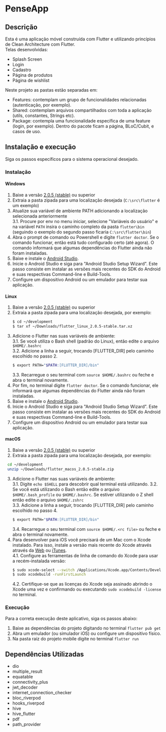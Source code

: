 # PenseApp
## Descrição
Esta é uma aplicação móvel construída com Flutter e utilizando princípios de Clean Architecture com Flutter.  
Telas desenvolvidas:

- Splash Screen
- Login
- Cadastro
- Página de produtos
- Página de wishlist

Neste projeto as pastas estão separadas em:
- Features: contemplam um grupo de funcionalidades relacionadas (autenticação, por exemplo).
- Shared: contemplam arquivos compartilhados com toda a aplicação (utils, constantes, Strings etc).
- Package: contempla uma funcionalidade específica de uma feature (login, por exemplo). Dentro do pacote ficam a página, BLoC/Cubit, e casos de uso.
## Instalação e execução
Siga os passos específicos para o sistema operacional desejado.

### Instalação
#### Windows
1. Baixe a versão [2.0.5 (stable)](https://storage.googleapis.com/flutter_infra/releases/stable/windows/flutter_windows_2.0.5-stable.zip) ou superior
2. Extraia a pasta zipada para uma localização desejada (`C:\src\flutter` é um exemplo)
3. Atualize sua variável de ambiente PATH adicionando a localização selecionada anteriormente  
    3.1. Procure por env no menu iniciar, selecione "Variáveis do usuário" e na variável `PATH` insira o caminho completo da pasta `flutter\bin` (seguindo o exemplo do segundo passo ficaria `C:\src\flutter\bin`)
4. Abra o prompt de comando ou Powershell e digite `flutter doctor`. Se o comando funcionar, então está tudo configurado certo (até agora). O comando informará que algumas dependências do Flutter ainda não foram instaladas.
5. Baixe e instale o [Android Studio](https://developer.android.com/studio).
6. Inicie o Android Studio e siga para "Android Studio Setup Wizard". Este passo consiste em instalar as versões mais recentes do SDK do Android e suas respectivas Command-line e Build-Tools.
7. Configure um dispositivo Android ou um emulador para testar sua aplicação.

#### Linux
1. Baixe a versão [2.0.5 (stable)](https://storage.googleapis.com/flutter_infra/releases/stable/linux/flutter_linux_2.0.5-stable.tar.xz) ou superior
2. Extraia a pasta zipada para uma localização desejada, por exemplo:
    ```bash
    $ cd ~/development
    $ tar xf ~/Downloads/flutter_linux_2.0.5-stable.tar.xz
    ```
3. Adicione o Flutter nas suas variáveis de ambiente:  
    3.1. Se você utiliza o Bash shell (padrão do Linux), então edite o arquivo `$HOME/.bashrc`  
    3.2. Adicione a linha a seguir, trocando [FLUTTER_DIR] pelo caminho escolhido no passo 2.
    ```bash
    $ export PATH="$PATH:[FLUTTER_DIR]/bin"
    ```  
    3.3. Recarregue o seu terminal com `source $HOME/.bashrc` ou feche e abra o terminal novamente.  
4. Por fim, no terminal digite `flutter doctor`. Se o comando funcionar, ele informará que algumas dependências do Flutter ainda não foram instaladas.
5. Baixe e instale o [Android Studio](https://developer.android.com/studio).
6. Inicie o Android Studio e siga para "Android Studio Setup Wizard". Este passo consiste em instalar as versões mais recentes do SDK do Android e suas respectivas Command-line e Build-Tools.
7. Configure um dispositivo Android ou um emulador para testar sua aplicação.

#### macOS
1. Baixe a versão [2.0.5 (stable)](https://storage.googleapis.com/flutter_infra/releases/stable/macos/flutter_macos_2.0.5-stable.zip) ou superior
2. Extraia a pasta zipada para uma localização desejada, por exemplo:
```bash
 cd ~/development
 unzip ~/Downloads/flutter_macos_2.0.5-stable.zip
```
3. Adicione o Flutter nas suas variáveis de ambiente:  
    3.1. Digite `echo $SHELL` para descobrir qual terminal está utilizando.
    3.2. Se você está utilizando o Bash então edite o arquivo `$HOME/.bash_profile` ou `$HOME/.bashrc`. Se estiver utilizando o Z shell então edite o arquivo `$HOME/.zshrc`  
    3.3. Adicione a linha a seguir, trocando [FLUTTER_DIR] pelo caminho escolhido no passo 4.
    ```bash
    $ export PATH="$PATH:[FLUTTER_DIR]/bin"
    ```  
    3.4. Recarregue o seu terminal com `source $HOME/.<rc file>` ou feche e abra o terminal novamente.
4. Para desenvolver para iOS você precisará de um Mac com o Xcode instalado. Para isso, instale a versão mais recente do Xcode através através da [Web](https://developer.apple.com/xcode/) ou [iTunes](https://itunes.apple.com/us/app/xcode/id497799835).  
    4.1. Configure as ferramentas de linha de comando do Xcode para usar a recém-instalada versão:
    ```bash
    $ sudo xcode-select --switch /Applications/Xcode.app/Contents/Developer
    $ sudo xcodebuild -runFirstLaunch
    ```
    4.2. Certifique-se que as licenças do Xcode seja assinado abrindo o Xcode uma vez e confirmando ou executando `sudo xcodebuild -license` no terminal.


### Execução
Para a correta execução deste aplicativo, siga os passos abaixo:

1. Baixe as dependências do projeto digitando no terminal `flutter pub get`
2. Abra um emulador (ou simulador iOS) ou configure um dispositivo físico.
3. Na pasta raiz do projeto mobile digite no terminal `flutter run`

## Dependências Utilizadas
- dio
- multiple_result
- equatable
- connectivity_plus
- jwt_decoder
- internet_connection_checker
- bloc_riverpod
- hooks_riverpod
- hive
- hive_flutter
- pdf
- path_provider
